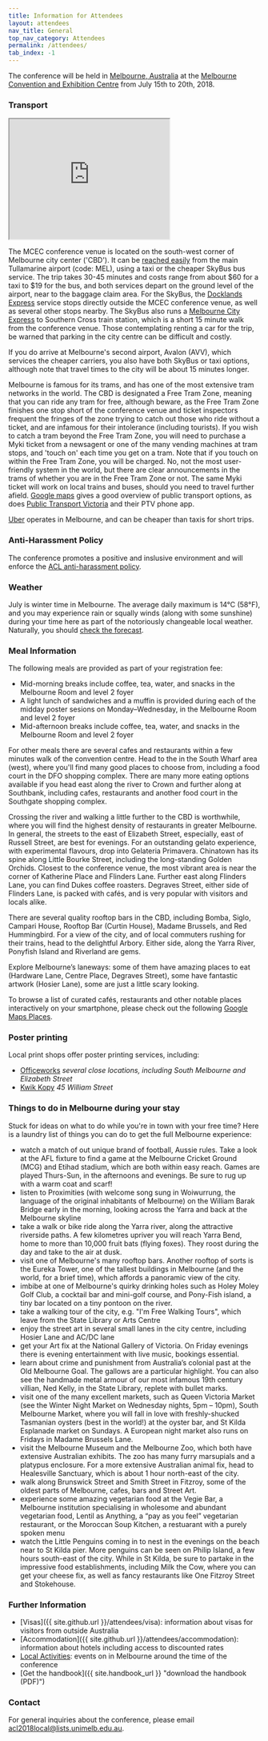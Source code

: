 ```yaml
---
title: Information for Attendees
layout: attendees
nav_title: General
top_nav_category: Attendees
permalink: /attendees/
tab_index: -1
---
```


The conference will be held in [Melbourne, Australia](https://www.melbourne.org/?utm_source=Microsite&utm_campaign=Computational%20Linguistics) at
the [Melbourne Convention and Exhibition Centre](http://mcec.com.au/) from July 15th to 20th, 2018.

### Transport

<iframe src="https://www.google.com/maps/d/embed?mid=10fODwxGgG0wR4djbdgfmvUagAczDOjY3" width="320" height="240"></iframe>

The MCEC conference venue is located on the south-west corner of Melbourne city center ('CBD').
It can be [reached easily](https://www.rome2rio.com/map/Melbourne-Airport-MEL/1-Convention-Centre-Pl-South-Wharf-VIC-3006-Australia) from the main Tullamarine airport (code: MEL), using a taxi or the cheaper SkyBus bus service. 
The trip takes 30-45 minutes and costs range from about $60 for a taxi to $19 for the bus, and both services depart on the ground level of the airport, near to the baggage claim area. 
For the SkyBus, the [Docklands Express](https://www.skybus.com.au/southbank-docklands-express/) service stops directly outside the MCEC conference venue, as well as several other stops nearby. 
The SkyBus also runs a [Melbourne City Express](https://www.skybus.com.au/melbourne-city-express/) to Southern Cross train station, which is a short 15 minute walk from the conference venue.
Those contemplating renting a car for the trip, be warned that parking in the city centre can be difficult and costly.

If you do arrive at Melbourne's second airport, Avalon (AVV), which services the cheaper carriers, you also have both SkyBus or taxi options, although note that travel times to the city will be about 15 minutes longer.

Melbourne is famous for its trams, and has one of the most extensive tram networks in the world. The CBD is designated a Free Tram Zone, meaning that you can ride any tram for free, although beware, as the Free Tram Zone finishes one stop short of the conference venue and 
ticket inspectors frequent the fringes of the zone trying to catch out
those who ride without a ticket, and are infamous for their intolerance
(including tourists). If you wish to catch a tram beyond the Free Tram
Zone, you will need to purchase a Myki ticket from a newsagent or one of
the many vending machines at tram stops, and 'touch on' each time you
get on a tram. Note that if you touch on within the Free Tram Zone, you
will be charged. No, not the most user-friendly system in the world, but
there are clear announcements in the trams of whether you are in the
Free Tram Zone or not. The same Myki ticket will work on local trains 
and buses, should you need to travel further afield. [Google maps](https://www.google.com/maps) gives
a good overview of public transport options, as does [Public Transport Victoria](https://www.ptv.vic.gov.au/) and their PTV phone app.

[Uber](https://www.uber.com/en-AU/) operates in Melbourne, and can be cheaper than taxis for short trips.

### Anti-Harassment Policy

The conference promotes a positive and inslusive environment and will enforce the [ACL anti-harassment policy](https://www.aclweb.org/adminwiki/index.php?title=Anti-Harassment_Policy).

### Weather

July is winter time in Melbourne. The average daily maximum is 14°C (58°F),  and you may experience rain or squally winds (along with some sunshine) during your time here as part of the notoriously changeable local weather. Naturally, you should [check the forecast](http://www.bom.gov.au/vic/forecasts/melbourne.shtml).

### Meal Information

The following meals are provided as part of your registration fee:
* Mid-morning breaks include coffee, tea, water, and snacks in the Melbourne Room and level 2 foyer
* A light lunch of sandwiches and a muffin is provided during each of the midday poster sesions on Monday–Wednesday, in the Melbourne Room and level 2 foyer
* Mid-afternoon breaks include coffee, tea, water, and snacks in the Melbourne Room and level 2 foyer

For other meals there are several cafes and restaurants within a few minutes walk of the convention centre. Head to the in the South Wharf area (west), where you'll find many good places to choose from, including a food court in  the DFO shopping complex. There are many more eating options available if you head east along the river to Crown and further along at Southbank, including cafes, restaurants and another food court in the Southgate shopping complex.  

Crossing the river and walking a little further to the CBD is worthwhile, where you will find the highest density of restaurants in greater Melbourne. In general, the streets to the east of Elizabeth Street, especially, east of Russell Street, are best for evenings. For an outstanding gelato experience, with experimental flavours, drop into Gelateria Primavera. Chinatown has its spine along Little Bourke Street, including the long-standing Golden Orchids.
Closest to the conference venue, the most vibrant area is near the corner of Katherine Place and Flinders Lane. Further east along Flinders Lane, you can find Dukes coffee roasters. Degraves Street, either side of Flinders Lane, is packed with cafés, and is very popular with visitors and locals alike.

There are several quality rooftop bars in the CBD, including Bomba, Siglo, Campari House, Rooftop Bar (Curtin House), Madame Brussels, and Red Hummingbird. For a view of the city, and of local commuters rushing for their trains, head to the delightful Arbory. Either side, along the Yarra River, Ponyfish Island and Riverland are gems.

Explore Melbourne’s laneways: some of them have amazing places to eat (Hardware Lane, Centre Place, Degraves Street), some have fantastic artwork (Hosier Lane), some are just a little scary looking.

To browse a list of curated cafés, restaurants and other notable places interactively on your smartphone, please check out the following [Google Maps Places](https://goo.gl/maps/6Q96QDCHbJD2).

### Poster printing

Local print shops offer poster printing services, including:

 * [Officeworks](https://www.officeworks.com.au/shop/officeworks/Print-And-Copy/Speciality-Posters) *several close locations, including South Melbourne and Elizabeth Street*
 * [Kwik Kopy](https://www.kwikkopy.com.au/browse-centres/william-street) *45 William Street*

### Things to do in Melbourne during your stay

Stuck for ideas on what to do while you're in town with your free time?
Here is a laundry list of things you can do to get the full Melbourne experience:
 * watch a match of out unique brand of football, Aussie rules. Take a look at the AFL fixture to find a game at the Melbourne Cricket Ground (MCG) and Etihad stadium, which are both within easy reach. Games are played Thurs-Sun, in the afternoons and evenings. Be sure to rug up with a warm coat and scarf!
 * listen to Proximities (with welcome song sung in Woiwurrung, the language of the original inhabitants of Melbourne) on the William Barak Bridge early in the morning, looking across the Yarra and back at the Melbourne skyline
 * take a walk or bike ride along the Yarra river, along the attractive riverside paths. A few kilometres upriver you will reach Yarra Bend, home to more than  10,000 fruit bats (flying foxes). They roost during the day and take to the air at dusk.
 * visit one of Melbourne's many rooftop bars. Another rooftop of sorts is the Eureka Tower, one of the tallest buildings in Melbourne (and the world, for a brief time), which affords a panoramic view of the city.
 * imbibe at one of Melbourne's quirky drinking holes such as Holey Moley Golf Club, a cocktail bar and mini-golf course, and Pony-Fish island, a tiny bar located on a tiny pontoon on the river.
 * take a walking tour of the city, e.g. "I'm Free Walking Tours", which leave from the State Library or Arts Centre
 * enjoy the street art in several small lanes in the city centre, including Hosier Lane and AC/DC lane
 * get your Art fix at the National Gallery of Victoria. On Friday evenings there is evening entertainment with live music, bookings essential.
 * learn about crime and punishment from Australia’s colonial past at the Old Melbourne Goal. The gallows are a particular highlight. You can also see the handmade metal armour of our most infamous 19th century villian, Ned Kelly, in the State Library, replete with bullet marks.
 * visit one of the many excellent markets, such as Queen Victoria Market (see the Winter Night Market on Wednesday nights, 5pm – 10pm), South Melbourne Market, where you will fall in love with freshly-shucked Tasmanian oysters (best in the world!) at the oyster bar, and St Kilda Esplanade market on Sundays. A European night market also runs on Fridays in Madame Brussels Lane.
 * visit the Melbourne Museum and the Melbourne Zoo, which both have extensive Australian exhibits. The zoo has many furry marsupials and a platypus enclosure. For a more extensive Australian animal fix, head to Healesville Sanctuary, which is about 1 hour north-east of the city.
 * walk along Brunswick Street and Smith Street in Fitzroy, some of the oldest parts of Melbourne, cafes, bars and Street Art. 
 * experience some amazing vegetarian food at the Vegie Bar, a Melbourne institution specialising in wholesome and abundant vegetarian food, Lentil as Anything, a “pay as you feel” vegetarian restaurant, or the Moroccan Soup Kitchen, a restuarant with a purely spoken menu 
 * watch the Little Penguins coming in to nest in the evenings on the beach near to St Kilda pier. More penguins can be seen on Philip Island, a few hours south-east of the city. While in St Kilda, be sure to partake in the impressive  food establishments, including Milk the Cow, where you can get your cheese fix, as well as fancy restaurants like One Fitzroy Street and Stokehouse.



### Further Information

* [Visas]({{ site.github.url }}/attendees/visa): information about visas for visitors from outside Australia
* [Accommodation]({{ site.github.url }}/attendees/accommodation): information about hotels including access to discounted rates
* [Local Activities](https://whatson.melbourne.vic.gov.au/winter/Pages/default.aspx): events on in Melbourne around the time of the conference
* [Get the handbook]({{ site.handbook_url }} "download the handbook (PDF)")

### Contact

For general inquiries about the conference, please email <acl2018local@lists.unimelb.edu.au>.
